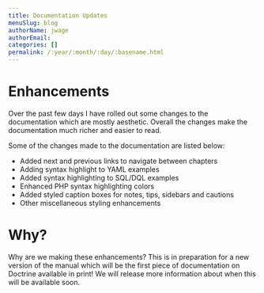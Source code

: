 ```yaml
---
title: Documentation Updates
menuSlug: blog
authorName: jwage 
authorEmail: 
categories: []
permalink: /:year/:month/:day/:basename.html
---
```

Enhancements
============

Over the past few days I have rolled out some changes to the
documentation which are mostly aesthetic. Overall the changes make the
documentation much richer and easier to read.

Some of the changes made to the documentation are listed below:

-   Added next and previous links to navigate between chapters
-   Adding syntax highlight to YAML examples
-   Added syntax highlighting to SQL/DQL examples
-   Enhanced PHP syntax highlighting colors
-   Added styled caption boxes for notes, tips, sidebars and cautions
-   Other miscellaneous styling enhancements

Why?
====

Why are we making these enhancements? This is in preparation for a new
version of the manual which will be the first piece of documentation on
Doctrine available in print! We will release more information about when
this will be available soon.
